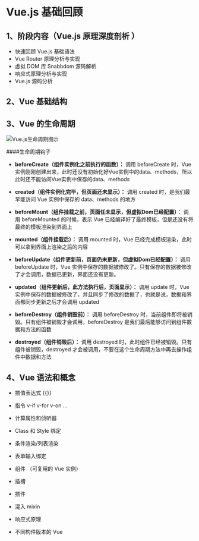 # Vue.js 基础回顾

## 1、阶段内容（Vue.js 原理深度剖析 ）
- 快速回顾 Vue.js 基础语法
- Vue Router 原理分析与实现
- 虚拟 DOM 库 Snabbdom 源码解析
- 响应式原理分析与实现
- Vue.js 源码分析

## 2、Vue 基础结构

## 3、Vue 的生命周期
![Vue.js生命周期图示](https://cn.vuejs.org/images/lifecycle.png "Vue.js 生命周期图示")

####生命周期钩子

- **beforeCreate（组件实例化之前执行的函数）：** 调用 beforeCreate 时，Vue实例刚刚创建出来，此时还没有初始化好Vue实例中的data、methods，所以此时还不能访问Vue实例中保存的data、methods

- **created（组件实例化完毕，但页面还未显示）：** 调用 created 时，是我们最早能访问 Vue 实例中保存的 data、methods 的地方

- **beforeMount（组件挂载之前，页面任未显示，但虚拟Dom已经配置）：** 调用 beforeMounted 的时候，表示 Vue 已经编译好了最终模板，但是还没有将最终的模板渲染到界面上

- **mounted（组件挂载后）：** 调用 mounted 时，Vue 已经完成模板渲染，此时可以拿到界面上渲染之后的内容

- **beforeUpdate（组件更新前，页面仍未更新，但虚拟Dom已经配置）：** 调用 beforeUpdate 时，Vue 实例中保存的数据被修改了。只有保存的数据被修改了才会调用，数据已更新，界面还没有更新。

- **updated（组件更新后，此方法执行后，页面显示）：** 调用 update 时，Vue 实例中保存的数据被修改了，并且同步了修改的数据了，也就是说，数据和界面都同步更新之后才会调用 updated

- **beforeDestroy（组件销毁前）：** 调用 beforeDestroy 时，当前组件即将被销毁。只有组件被销毁才会调用，beforeDestroy 是我们最后能够访问到组件数据和方法的函数

- **destroyed（组件销毁后）：** 调用 destroyed 时，此时组件已经被销毁。只有组件被销毁，destroyed 才会被调用，不要在这个生命周期方法中再去操作组件中数据和方法

## 4、Vue 语法和概念

- 插值表达式 {{}}
- 指令 v-if v-for v-on ...
- 计算属性和侦听器
- Class 和 Style 绑定
- 条件渲染/列表渲染
- 表单输入绑定

- 组件 （可复用的 Vue 实例）
- 插槽 
- 插件
- 混入 mixin
- 响应式原理
- 不同构件版本的 Vue
